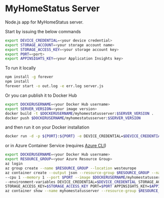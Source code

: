 # MyHomeStatus Server

Node.js app for MyHomeStatus server. 

Start by issuing the below commands
```bash
export DEVICE_CREDENTIAL=<your device credential>
export STORAGE_ACCOUNT=<your storage account name>
export STORAGE_ACCESS_KEY=<your storage account key>
export PORT=<port>
export APPINSIGHTS_KEY=<your Application Insights key>
```

To run it locally

```bash
npm install -g forever
npm install
forever start -o out.log -e err.log server.js
```
Or you can publish it to Docker Hub

```bash
export DOCKERUSERNAME=<your Docker Hub username>
export SERVER_VERSION=<your image version>
docker build -t $DOCKERUSERNAME/myhomestatusserver:$SERVER_VERSION .
docker push $DOCKERUSERNAME/myhomestatusserver:$SERVER_VERSION
```

and then run it on your Docker installation

```bash
docker run -d -p ${PORT}:${PORT} -e DEVICE_CREDENTIAL=$DEVICE_CREDENTIAL -e STORAGE_ACCOUNT=$STORAGE_ACCOUNT -e STORAGE_ACCESS_KEY=$STORAGE_ACCESS_KEY -e PORT=$PORT -e APPINSIGHTS_KEY=$APPINSIGHTS_KEY --name myhomestatusserver $DOCKERUSERNAME/myhomestatusserver:$SERVER_VERSION
```

or in Azure Container Service (requires [Azure CLI](https://docs.microsoft.com/en-us/cli/azure/install-azure-cli?view=azure-cli-latest))

```bash
export DOCKERUSERNAME=<your Docker Hub username>
export RESOURCE_GROUP=<your Azure Resource Group>
az login
az group create --name $RESOURCE_GROUP --location westeurope
az container create --output json --resource-group $RESOURCE_GROUP --name myhomestatusserver \
--cpu 1 --memory 1 --port $PORT --image $DOCKERUSERNAME/myhomestatusserver:$SERVER_VERSION --ip-address public \
--environment-variables DEVICE_CREDENTIAL=$DEVICE_CREDENTIAL STORAGE_ACCOUNT=$STORAGE_ACCOUNT  \
STORAGE_ACCESS_KEY=$STORAGE_ACCESS_KEY PORT=$PORT APPINSIGHTS_KEY=$APPINSIGHTS_KEY
az container show --name myhomestatusserver --resource-group $RESOURCE_GROUP
```